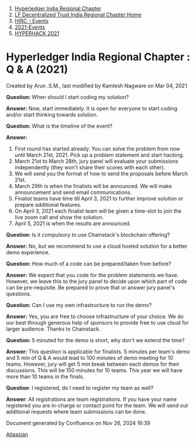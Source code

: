 1. [Hyperledger India Regional Chapter](index.html)
2. [LF Decentralized Trust India Regional Chapter Home](LF-Decentralized-Trust-India-Regional-Chapter-Home_19169282.html)
3. [HIRC - Events](HIRC---Events_19169346.html)
4. [2021-Events](2021-Events_19169651.html)
5. [HYPERHACK 2021](HYPERHACK-2021_19169656.html)

# Hyperledger India Regional Chapter : Q &amp; A (2021)

Created by Arun .S.M., last modified by Kamlesh Nagware on Mar 04, 2021

**Question:** When should I start coding my solution?

**Answer:** Now, start immediately. It is open for everyone to start coding and/or start thinking towards solution.

**Question:** What is the timeline of the event?

**Answer:**

1. First round has started already. You can solve the problem from now until March 21st, 2021. Pick up a problem statement and start hacking.
2. March 21st to March 28th, jury panel will evaluate your submissions independently (they won't share their scores with each other).
3. We will send you the format of how to send the proposals before March 21st.
4. March 29th is when the finalists will be announced. We will make announcement and send email communications.
5. Finalist teams have time till April 3, 2021 to further improve solution or prepare additional features.
6. On April 3, 2021 each finalist team will be given a time-slot to join the live zoom call and show the solution.
7. April 5, 2021 is when the results are announced.

**Question:** Is it compulsory to use Chainstack's blockchain offering?

**Answer:** No, but we recommend to use a cloud hosted solution for a better demo experience.

**Question:** How much of a code can be prepared/taken from before?

**Answer:** We expect that you code for the problem statements we have. However, we leave this to the jury panel to decide upon which part of code can be pre-requisite. Be prepared to prove that or answer jury panel's questions.

**Question:** Can I use my own infrastructure to run the demo?

**Answer:** Yes, you are free to choose infrastructure of your choice. We do our best through generous help of sponsors to provide free to use cloud for larger audience. Thanks to Chainstack.

**Question:** 5 minuted for the demo is short, why don't we extend the time?

**Answer:** This question is applicable for finalists. 5 minutes per team's demo and 5 min of Q &amp; A would lead to 100 minutes of demo meeting for 10 teams. However, jury will get 5 min break between each demos for their discussions. This will be 150 minutes for 10 teams. This year we will have more than 10 teams in the finals.

**Question**: I registered, do I need to register my team as well?

**Answer**: All registrations are team registrations. If you have your name registered you are in-charge or contact point for the team. We will send out additional requests where team submissions can be done.  

Document generated by Confluence on Nov 26, 2024 16:39

[Atlassian](http://www.atlassian.com/)
